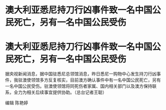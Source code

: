 # 澳大利亚悉尼持刀行凶事件致一名中国公民死亡，另有一名中国公民受伤

# 澳大利亚悉尼持刀行凶事件致一名中国公民死亡，另有一名中国公民受伤

据央视新闻消息，据中国驻悉尼总领馆消息，昨日悉尼一购物中心发生持刀行凶事件，我驻澳使领馆多方反复核实，目前澳方确认事件中有一名中国公民死亡，另有一名中国公民受伤。驻澳使领馆将同死伤者家属、国内相关部门以及澳方保持联系，全力为相关后续事宜提供协助。（总台记者王聪）

编辑 陈艳婷

